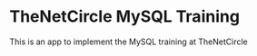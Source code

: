 TheNetCircle MySQL Training
===========================

This is an app to implement the MySQL training at TheNetCircle
